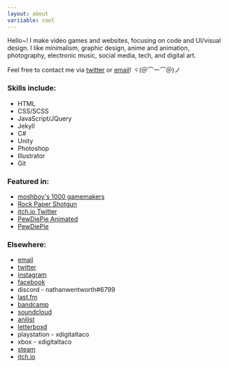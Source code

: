 ```yaml
---
layout: about
variiable: cool
---
```

Hello~! I make video games and websites, focusing on code and UI/visual design. I like minimalism, graphic design, anime and animation, photography, electronic music, social media, tech, and digital art.

Feel free to contact me via [twitter](https://twitter.com/nathanwentworth) or [email](ma&#105;lto&#58;me&#64;na%74h%&#54;1&#110;&#37;77en%74w&#111;rt&#104;&#46;c&#111;)! ヾ(＠⌒ー⌒＠)ノ

### Skills include:

* HTML
* CSS/SCSS
* JavaScript/JQuery
* Jekyll
* C#
* Unity
* Photoshop
* Illustrator
* Git

### Featured in:

* [moshboy's 1000 gamemakers](https://twitter.com/moshboy/status/792500324724461569)
* [Rock Paper Shotgun](https://www.rockpapershotgun.com/2016/08/13/best-free-games-of-the-week-28/)
* [itch.io Twitter](https://twitter.com/itchio/status/584928245214089217)
* [PewDiePie Animated](https://www.youtube.com/watch?v=-RCeZi0rxTs)
* [PewDiePie](https://www.youtube.com/watch?v=n5nPR4rmBu0)

### Elsewhere: 

* [email](ma&#105;lto&#58;me&#64;na%74h%&#54;1&#110;&#37;77en%74w&#111;rt&#104;&#46;c&#111;)
* [twitter](https://twitter.com/nathanwentworth)
* [instagram](https://www.instagram.com/nathanwentworth/)
* [facebook](https://www.facebook.com/nthnww)
* discord - nathanwentworth#6799
* [last.fm](http://www.last.fm/user/nwentworth)
* [bandcamp](https://bandcamp.com/nathanwentworth)
* [soundcloud](https://soundcloud.com/nathanwentworth)
* [anilist](https://anilist.co/user/nathan/animelist)
* [letterboxd](https://letterboxd.com/nathanwentworth/)
* playstation - xdigitaltaco
* xbox - xdigitaltaco
* [steam](http://steamcommunity.com/id/nathanwentworth/)
* [itch.io](https://nathanwentworth.itch.io/)